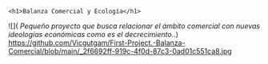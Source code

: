 	<h1>Balanza Comercial y Ecología</h1>

![]( <em>Pequeño proyecto que busca relacionar el ámbito comercial con nuevas ideologías económicas como es el decrecimiento.</em>.)
https://github.com/Vicgutgam/First-Project.-Balanza-Comercial/blob/main/_2f6692ff-919c-4f0d-87c3-0ad01c551ca8.jpg
